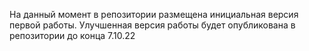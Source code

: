 На данный момент в репозитории размещена инициальная версия первой работы. Улучшенная версия работы будет опубликована в репозитории до конца 7.10.22
